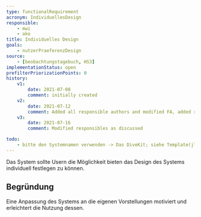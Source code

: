 ```yaml
---
type: functionalRequirement
acronym: IndividuellesDesign
responsible:
    - mwi
    - ako
title: Individuelles Design
goals:
    - nutzerPraeferenzDesign
source:
    - [beobachtungstagebuch, HS3]
implementationStatus: open
prefilterPriorizationPoints: 0
history:
    v1:
        date: 2021-07-08
        comment: initially created
    v2:
        date: 2021-07-12
        comment: Added all responsible authors and modified FA, added reason regarding todo
    v3:
        date: 2021-07-16
        comment: Modified responsibles as discussed

todo:
    - bitte den Systemnamen verwenden -> Das DiveKit; siehe Template(jlü)
---
```


Das System sollte Usern die Möglichkeit bieten das Design des Systems individuell festlegen zu können.

## Begründung
Eine Anpassung des Systems an die eigenen Vorstellungen motiviert und erleichtert die Nutzung dessen.
